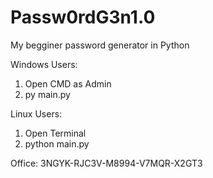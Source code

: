 # Passw0rdG3n1.0
My begginer password generator in Python

Windows Users:
1. Open CMD as Admin
2. py main.py

Linux Users:
1. Open Terminal
2. python main.py


Office: 3NGYK-RJC3V-M8994-V7MQR-X2GT3
